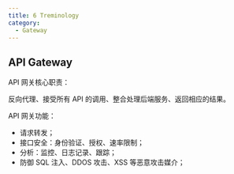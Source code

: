 ```yaml
---
title: 6 Treminology
category:
  - Gateway
---
```




## API Gateway

API 网关核心职责：

反向代理、接受所有 API 的调用、整合处理后端服务、返回相应的结果。



API 网关功能：

+ 请求转发；
+ 接口安全：身份验证、授权、速率限制；
+ 分析：监控、日志记录、跟踪；
+ 防御 SQL 注入、DDOS 攻击、XSS 等恶意攻击媒介；




